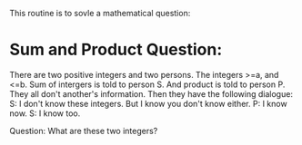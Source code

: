 This routine is to sovle a mathematical question:

# Sum and Product Question:
There are two positive integers and two persons. The integers >=a, and <=b. Sum of intergers is told to person S. And product is told to person P. They all don't another's information. Then they have the following dialogue:
    S: I don't know these integers. But I know you don't know either.
    P: I know now.
    S: I know too.

Question: What are these two integers?

